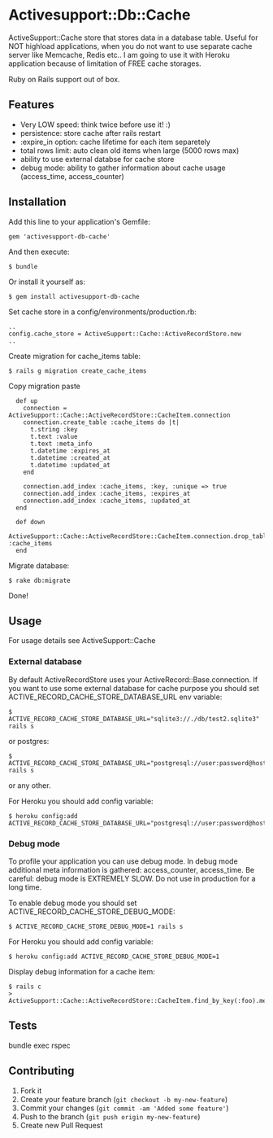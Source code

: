# Activesupport::Db::Cache

ActiveSupport::Cache store that stores data in a database table. Useful for NOT highload applications, when you do not want to use separate cache server like Memcache, Redis etc.. I am going to use it with Heroku application because of limitation of FREE cache storages.

Ruby on Rails support out of box.

## Features

* Very LOW speed: think twice before use it! :)
* persistence: store cache after rails restart
* :expire_in option: cache lifetime for each item separetely
* total rows limit: auto clean old items when large (5000 rows max)
* ability to use external databse for cache store
* debug mode: ability to gather information about cache usage (access_time, access_counter)

## Installation

Add this line to your application's Gemfile:

    gem 'activesupport-db-cache'

And then execute:

    $ bundle

Or install it yourself as:

    $ gem install activesupport-db-cache

Set cache store in a config/environments/production.rb:

    ..
    config.cache_store = ActiveSupport::Cache::ActiveRecordStore.new
    ..

Create migration for cache_items table:
    
    $ rails g migration create_cache_items

Copy migration paste

      def up
        connection = ActiveSupport::Cache::ActiveRecordStore::CacheItem.connection
        connection.create_table :cache_items do |t|
          t.string :key
          t.text :value
          t.text :meta_info
          t.datetime :expires_at
          t.datetime :created_at
          t.datetime :updated_at
        end

        connection.add_index :cache_items, :key, :unique => true
        connection.add_index :cache_items, :expires_at
        connection.add_index :cache_items, :updated_at
      end

      def down
        ActiveSupport::Cache::ActiveRecordStore::CacheItem.connection.drop_table :cache_items
      end

Migrate database:
    
    $ rake db:migrate

Done!

## Usage

For usage details see ActiveSupport::Cache

### External database

By default ActiveRecordStore uses your ActiveRecord::Base.connection. If you want to use some external database for cache purpose you should set ACTIVE_RECORD_CACHE_STORE_DATABASE_URL env variable:

    $ ACTIVE_RECORD_CACHE_STORE_DATABASE_URL="sqlite3://./db/test2.sqlite3" rails s

or postgres:

    $ ACTIVE_RECORD_CACHE_STORE_DATABASE_URL="postgresql://user:password@host/database" rails s

or any other.

For Heroku you should add config variable:

    $ heroku config:add ACTIVE_RECORD_CACHE_STORE_DATABASE_URL="postgresql://user:password@host/database"

### Debug mode

To profile your application you can use debug mode. In debug mode additional meta information is gathered: access_counter, access_time. Be careful: debug mode is EXTREMELY SLOW. Do not use in production for a long time.

To enable debug mode you should set ACTIVE_RECORD_CACHE_STORE_DEBUG_MODE:

    $ ACTIVE_RECORD_CACHE_STORE_DEBUG_MODE=1 rails s

For Heroku you should add config variable:

    $ heroku config:add ACTIVE_RECORD_CACHE_STORE_DEBUG_MODE=1

Display debug information for a cache item:

    $ rails c
    > ActiveSupport::Cache::ActiveRecordStore::CacheItem.find_by_key(:foo).meta_info

## Tests

bundle exec rspec

## Contributing

1. Fork it
2. Create your feature branch (`git checkout -b my-new-feature`)
3. Commit your changes (`git commit -am 'Added some feature'`)
4. Push to the branch (`git push origin my-new-feature`)
5. Create new Pull Request
